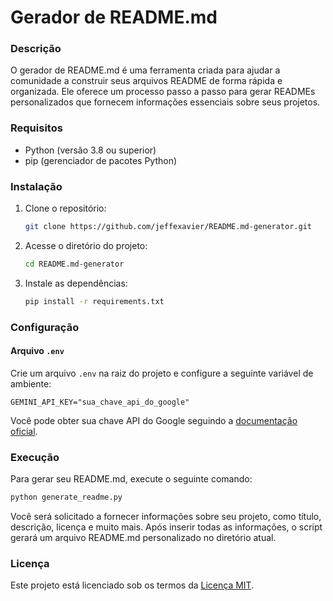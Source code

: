 # Gerador de README.md

### Descrição

O gerador de README.md é uma ferramenta criada para ajudar a comunidade a construir seus arquivos README de forma rápida e organizada. Ele oferece um processo passo a passo para gerar READMEs personalizados que fornecem informações essenciais sobre seus projetos.

### Requisitos

- Python (versão 3.8 ou superior)
- pip (gerenciador de pacotes Python)

### Instalação

1. Clone o repositório:

   ```bash
   git clone https://github.com/jeffexavier/README.md-generator.git
   ```

2. Acesse o diretório do projeto:

   ```bash
   cd README.md-generator
   ```

3. Instale as dependências:

   ```bash
   pip install -r requirements.txt
   ```

### Configuração

#### Arquivo `.env`

Crie um arquivo `.env` na raiz do projeto e configure a seguinte variável de ambiente:

```
GEMINI_API_KEY="sua_chave_api_do_google"
```

Você pode obter sua chave API do Google seguindo a [documentação oficial](https://developers.google.com/search).

### Execução

Para gerar seu README.md, execute o seguinte comando:

```bash
python generate_readme.py
```

Você será solicitado a fornecer informações sobre seu projeto, como título, descrição, licença e muito mais. Após inserir todas as informações, o script gerará um arquivo README.md personalizado no diretório atual.

### Licença

Este projeto está licenciado sob os termos da [Licença MIT](https://opensource.org/licenses/MIT).